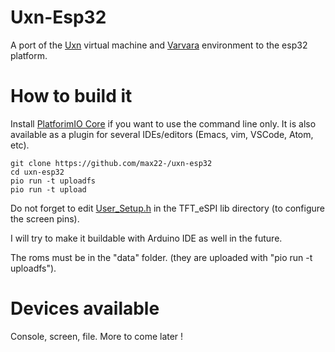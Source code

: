 # Uxn-Esp32

A port of the [Uxn](https://wiki.xxiivv.com/site/uxn.html) virtual machine and [Varvara](https://wiki.xxiivv.com/site/varvara.html) environment to the esp32 platform.

# How to build it

Install [PlatforimIO Core](https://platformio.org/install/cli) if you want to use the command line only. It is also available as a plugin for several IDEs/editors (Emacs, vim, VSCode, Atom, etc).


```
git clone https://github.com/max22-/uxn-esp32
cd uxn-esp32
pio run -t uploadfs
pio run -t upload
```

Do not forget to edit [User_Setup.h](https://github.com/Bodmer/TFT_eSPI/blob/master/User_Setup.h) in the TFT_eSPI lib directory (to configure the screen pins).

I will try to make it buildable with Arduino IDE as well in the future.

The roms must be in the "data" folder. (they are uploaded with "pio run -t uploadfs").

# Devices available

Console, screen, file. More to come later !